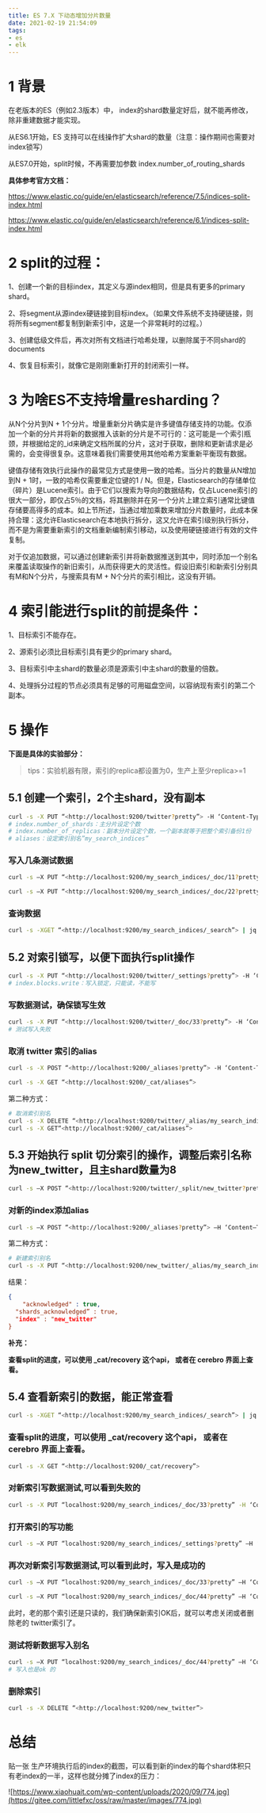```yaml
---
title: ES 7.X 下动态增加分片数量
date: 2021-02-19 21:54:09
tags: 
- es
- elk
---
```


# 1 **背景**

在老版本的ES（例如2.3版本）中， index的shard数量定好后，就不能再修改，除非重建数据才能实现。

从ES6.1开始，ES 支持可以在线操作扩大shard的数量（注意：操作期间也需要对index锁写）

从ES7.0开始，split时候，不再需要加参数 index.number_of_routing_shards

**具体参考官方文档：**

https://www.elastic.co/guide/en/elasticsearch/reference/7.5/indices-split-index.html

https://www.elastic.co/guide/en/elasticsearch/reference/6.1/indices-split-index.html

# 2 **split的过程：**

1、创建一个新的目标index，其定义与源index相同，但是具有更多的primary shard。

2、将segment从源index硬链接到目标index。（如果文件系统不支持硬链接，则将所有segment都复制到新索引中，这是一个非常耗时的过程。）

3、创建低级文件后，再次对所有文档进行哈希处理，以删除属于不同shard的documents

4、恢复目标索引，就像它是刚刚重新打开的封闭索引一样。

# 3 **为啥ES不支持增量resharding？**

从N个分片到N + 1个分片。增量重新分片确实是许多键值存储支持的功能。仅添加一个新的分片并将新的数据推入该新的分片是不可行的：这可能是一个索引瓶颈，并根据给定的_id来确定文档所属的分片，这对于获取，删除和更新请求是必需的，会变得很复杂。这意味着我们需要使用其他哈希方案重新平衡现有数据。

键值存储有效执行此操作的最常见方式是使用一致的哈希。当分片的数量从N增加到N + 1时，一致的哈希仅需要重定位键的1 / N。但是，Elasticsearch的存储单位（碎片）是Lucene索引。由于它们以搜索为导向的数据结构，仅占Lucene索引的很大一部分，即仅占5％的文档，将其删除并在另一个分片上建立索引通常比键值存储要高得多的成本。如上节所述，当通过增加乘数来增加分片数量时，此成本保持合理：这允许Elasticsearch在本地执行拆分，这又允许在索引级别执行拆分，而不是为需要重新索引的文档重新编制索引移动，以及使用硬链接进行有效的文件复制。

对于仅追加数据，可以通过创建新索引并将新数据推送到其中，同时添加一个别名来覆盖读取操作的新旧索引，从而获得更大的灵活性。假设旧索引和新索引分别具有M和N个分片，与搜索具有M + N个分片的索引相比，这没有开销。

# 4 **索引能进行split的前提条件：**

1、目标索引不能存在。

2、源索引必须比目标索引具有更少的primary shard。

3、目标索引中主shard的数量必须是源索引中主shard的数量的倍数。

4、处理拆分过程的节点必须具有足够的可用磁盘空间，以容纳现有索引的第二个副本。

# 5 **操作**

**下面是具体的实验部分：**

> tips：实验机器有限，索引的replica都设置为0，生产上至少replica>=1

## 5.1 **创建一个索引，2个主shard，没有副本**

```bash
curl -s -X PUT “<http://localhost:9200/twitter?pretty”> -H ‘Content-Type: application/json’ -d’ { “settings”: { “index.number_of_shards”: 2, “index.number_of_replicas”: 0 }, “aliases”: { “my_search_indices”: {} } }’ 
# index.number_of_shards：主分片设定个数 
# index.number_of_replicas：副本分片设定个数，一个副本就等于把整个索引备份1份 
# aliases：设定索引别名”my_search_indices”
```

### **写入几条测试数据**

```bash
curl -s –X PUT “<http://localhost:9200/my_search_indices/_doc/11?pretty”> –H ‘Content–Type: application/json’ -d ‘{ “id”: 11, “name”:“lee”, “age”:“23” }’ 

curl -s –X PUT “<http://localhost:9200/my_search_indices/_doc/22?pretty”> –H ‘Content–Type: application/json’ -d ‘{ “id”: 22, “name”:“amd”, “age”:“22” }’
```

### **查询数据**

```bash
curl -s -XGET “<http://localhost:9200/my_search_indices/_search”> | jq .
```

## 5.2 **对索引锁写，以便下面执行split操作**

```bash
curl -s -X PUT “<http://localhost:9200/twitter/_settings?pretty”> -H ‘Content-Type: application/json’ -d ‘{ “settings”: { “index.blocks.write”: true } }’ 
# index.blocks.write：写入锁定，只能读，不能写
```

### **写数据测试，确保锁写生效**

```bash
curl -s -X PUT “<http://localhost:9200/twitter/_doc/33?pretty”> -H ‘Content-Type: application/json’ -d ‘{ “id”: 33, “name”:“amd”, “age”:“33” }’ 
# 测试写入失败
```

### **取消 twitter 索引的alias**

```bash
curl -s -X POST “<http://localhost:9200/_aliases?pretty”> -H ‘Content-Type: application/json’ -d ‘{ “actions” : [ { “remove” : { “index” : “twitter”, “alias” : “my_search_indices” } } ] }‘ 

curl -s -X GET “<http://localhost:9200/_cat/aliases”>
```

第二种方式：

```bash
# 取消索引别名 
curl -s -X DELETE “<http://localhost:9200/twitter/_alias/my_search_indices”> 
curl -s -X GET“<http://localhost:9200/_cat/aliases”>
```

## 5.3 **开始执行 split 切分索引的操作，调整后索引名称为new_twitter，且主shard数量为8**

```bash
curl -s –X POST “<http://localhost:9200/twitter/_split/new_twitter?pretty”> –H ‘Content–Type: application/json’ -d ‘{ “settings”: { “index.number_of_shards”: 8, “index.number_of_replicas”: 0 } }’
```

### **对新的index添加alias**

```bash
curl -s –X POST “<http://localhost:9200/_aliases?pretty”> –H ‘Content–Type: application/json’ -d ‘{ “actions” : [ { “add” : { “index” : “new_twitter”, “alias” : “my_search_indices” } } ] }’
```

第二种方式：

```bash
# 新建索引别名 
curl -s -X PUT “<http://localhost:9200/new_twitter/_alias/my_search_indices”>
```

结果：

```json
{ 
	"acknowledged" : true, 
  "shards_acknowledged” : true, 
  "index" : "new_twitter" 
}
```

**补充：**

**查看split的进度，可以使用 _cat/recovery 这个api， 或者在 cerebro 界面上查看。**

## 5.4 **查看新索引的数据，能正常查看**

```bash
curl -s -XGET “<http://localhost:9200/my_search_indices/_search”> | jq .
```

### **查看split的进度，可以使用 _cat/recovery 这个api， 或者在 cerebro 界面上查看。**

```bash
curl -s -X GET “<http://localhost:9200/_cat/recovery”>
```

### **对新索引写数据测试,可以看到失败的**

```bash
curl -s -X PUT “localhost:9200/my_search_indices/_doc/33?pretty” -H ‘Content-Type: application/json’ -d ‘{ “id”: 33, “name”:“amd”, “age”:“33” }’ # 写入失败
```

### **打开索引的写功能**

```bash
curl -s –X PUT “localhost:9200/my_search_indices/_settings?pretty” –H ‘Content–Type: application/json’ -d ‘{ “settings”: { “index.blocks.write”: false } }’
```

### **再次对新索引写数据测试,可以看到此时，写入是成功的**

```bash
curl -s –X PUT “localhost:9200/my_search_indices/_doc/33?pretty” –H ‘Content–Type: application/json’ -d ‘{ “id”: 33, “name”:“amd”, “age”:“33” }’ 

curl -s –X PUT “localhost:9200/my_search_indices/_doc/44?pretty” –H ‘Content–Type: application/json’ -d ‘{ “id”: 44, “name”:“intel”, “age”:“4” }’
```

此时，老的那个索引还是只读的，我们确保新索引OK后，就可以考虑关闭或者删除老的 twitter索引了。

### **测试将新数据写入别名**

```bash
curl -s –X PUT “localhost:9200/my_search_indices/_doc/44?pretty” –H ‘Content–Type: application/json’ -d ‘{ “id”: 44, “name”:“amd”, “age”:“44” }’ 
# 写入也是ok 的
```

### **删除索引**

```bash
curl -s -X DELETE “<http://localhost:9200/new_twitter”>
```

# **总结**

贴一张 生产环境执行后的index的截图，可以看到新的index的每个shard体积只有老index的一半，这样也就分摊了index的压力：

![https://www.xiaohuait.com/wp-content/uploads/2020/09/774.jpg](https://gitee.com/littlefxc/oss/raw/master/images/774.jpg)